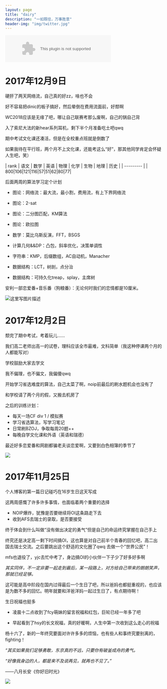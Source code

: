 ```yaml
---
layout: page
title: "dairy"
description: "一如既往，万事胜意"
header-img: "img/twitter.jpg"
---
```


<embed src="//music.163.com/style/swf/widget.swf?sid=522528589&type=2&auto=1&width=320&height=66" width="340" height="86"  allowNetworking="all">

# 2017年12月9日

硬肝了两天网络流，自己真的好zz，啥也不会

好不容易把dinic的板子搞好，然后晕倒在费用流面前，好颓啊

WC2018应该是无缘了吧，哪让自己联赛考那么废啊，自己的锅自己背

入了索尼大法的新hear系列耳机，剩下半个月准备吃土吧qwq

期中考试文化课还凑活，但是在全校重点班就是倒数了

如果我待在平行班，两个月不上文化课，还能考这么“好”，那其他同学肯定会怀疑人生吧，笑）

|  rank  |  语文  |  数学  |  英语  |  物理  |  化学  |  生物   |  地理  |  历史  |
| --------- |
| 800|106|121|116|57|51|62|80|77|

后面两周的算法学习定个计划

- 图论：网络流：最大流，最小割，费用流，有上下界网络流

- 图论：2-sat

- 图论：二分图匹配，KM算法

- 图论：欧拉图

- 数学：莫比乌斯反演，FFT，BSGS

- 计算几何&&DP：凸包，斜率优化，决策单调性

- 字符串：KMP，后缀数组，AC自动机，Manacher

- 数据结构：LCT，树剖，点分治

- 数据结构：可持久化treap，splay，主席树

安利一部恋爱番+音乐番（狗粮番）：无论何时我们的恋情都是10厘米。

![这里写图片描述](http://img.blog.csdn.net/20171209232807916?watermark/2/text/aHR0cDovL2Jsb2cuY3Nkbi5uZXQvcXdlcnR5MTEyNQ==/font/5a6L5L2T/fontsize/400/fill/I0JBQkFCMA==/dissolve/70/gravity/SouthEast)


# 2017年12月2日

颓完了期中考试，考着玩儿......

我们高二老师出高一的试卷，理科应该全市最难，文科简单（我这种停课两个月的人都能写对）

学校鼓励大家去学文

我不偏理，也不偏文，我偏傻qwq

开始学习省选难度的算法，自己太菜了啊，noip前最后的刷水题机会也没有了

和学校请了两个月的假，又搬去机房了

之后的训练计划：

- 每天一场CF div 1 / 模拟赛
- 学习省选算法，写学习笔记
- 日常刷BZOJ，争取每周20题++
- 每晚自学文化课和外语（英语和瑞德）

最近好多恋爱番和网剧都骗老夫谈恋爱啊，又要到白色相簿的季节了

![](http://img.blog.csdn.net/20171203180441383?watermark/2/text/aHR0cDovL2Jsb2cuY3Nkbi5uZXQvcXdlcnR5MTEyNQ==/font/5a6L5L2T/fontsize/400/fill/I0JBQkFCMA==/dissolve/70/gravity/SouthEast)

# 2017年11月25日

个人博客的第一篇日记碰巧在16岁生日这天写成

这两周感慨了许多许多事情，也面临着两个重要的选择

 - NOIP爆炸，犹豫是否要继续将OI这条路走下去
 - 收到AFS去瑞士的录取，是否要接受

终于体会到什么叫做“没有做出决定的勇气”但是自己的命运终究掌握在自己手上

终究还是决定高一剩下时间搞OI，这也算是对自己前半个青春的回忆吧，高二出国去瑞士交流。之后要跳出这个舒适的文化圈了qwq   去做一个“世界公民”！

mfs也退役了，yjc去忙中考了，身边搞OI的小伙伴一下子少了好多好多啊

*其实同伴，不一定非要一起走到最后，某一段路上，对方给自己带来的朗朗笑声，那就已经足够。*

这可能是高中阶段在国内过得最后一个生日了吧，所以爸妈也都挺重视的，也应该是为数不多的回忆。明年就要和洋爸洋妈一起过生日了，有点期待啊！

生日祝福也挺多

- 凌晨十二点收到了fcy萌妹的留言祝福和红包，巨轮已经一年多了吧

- 早起看到了hsy的长文祝福，真的好暖啊，人生中第一次收到这么走心的祝福

杨十六了，新的一年终究要面对许许多多的烦恼，也有些人和事终究要别离的，fighting！

*“其实如果我们足够勇敢，东京真的不远，只要你有破釜成舟的勇气。*

*“好像我身边的人，都是来不及说再见，就再也不见了。”*

——八月长安《你好旧时光》

![](http://img.blog.csdn.net/20171125170329221?watermark/2/text/aHR0cDovL2Jsb2cuY3Nkbi5uZXQvcXdlcnR5MTEyNQ==/font/5a6L5L2T/fontsize/400/fill/I0JBQkFCMA==/dissolve/70/gravity/SouthEast)